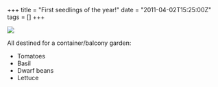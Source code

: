 +++
title = "First seedlings of the year!"
date = "2011-04-02T15:25:00Z"
tags = []
+++

![](/post/first-seedlings-of-the-year/p102.jpg)

All destined for a container/balcony garden:

  * Tomatoes
  * Basil
  * Dwarf beans
  * Lettuce

